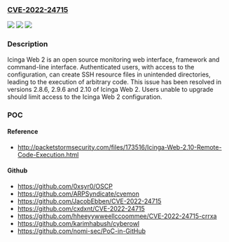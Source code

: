 ### [CVE-2022-24715](https://cve.mitre.org/cgi-bin/cvename.cgi?name=CVE-2022-24715)
![](https://img.shields.io/static/v1?label=Product&message=icingaweb2&color=blue)
![](https://img.shields.io/static/v1?label=Version&message=n%2Fa&color=blue)
![](https://img.shields.io/static/v1?label=Vulnerability&message=CWE-22%3A%20Improper%20Limitation%20of%20a%20Pathname%20to%20a%20Restricted%20Directory%20('Path%20Traversal')&color=brighgreen)

### Description

Icinga Web 2 is an open source monitoring web interface, framework and command-line interface. Authenticated users, with access to the configuration, can create SSH resource files in unintended directories, leading to the execution of arbitrary code. This issue has been resolved in versions 2.8.6, 2.9.6 and 2.10 of Icinga Web 2. Users unable to upgrade should limit access to the Icinga Web 2 configuration.

### POC

#### Reference
- http://packetstormsecurity.com/files/173516/Icinga-Web-2.10-Remote-Code-Execution.html

#### Github
- https://github.com/0xsyr0/OSCP
- https://github.com/ARPSyndicate/cvemon
- https://github.com/JacobEbben/CVE-2022-24715
- https://github.com/cxdxnt/CVE-2022-24715
- https://github.com/hheeyywweellccoommee/CVE-2022-24715-crrxa
- https://github.com/karimhabush/cyberowl
- https://github.com/nomi-sec/PoC-in-GitHub


